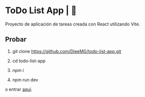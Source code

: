 # ToDo List App | 📝

Proyecto de aplicación de tareas creada con React utilizando Vite.

## Probar
1) git clone https://github.com/DieeMG/todo-list-app.git

2) cd todo-list-app

3) npm i

4) npm run dev

o entrar [aquí](https://dieemg.github.io/todo-list-app/).
